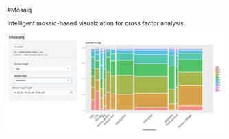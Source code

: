 #Mosaiq

Intelligent mosaic-based visualziation for cross factor analysis.

![mosaiq screenshot](img/mosaiq.png)
